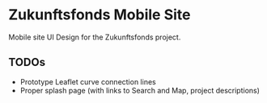 # Zukunftsfonds Mobile Site

Mobile site UI Design for the Zukunftsfonds project.

## TODOs

- Prototype Leaflet curve connection lines
- Proper splash page (with links to Search and Map, project descriptions)
